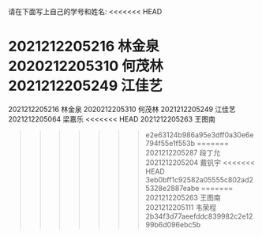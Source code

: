 请在下面写上自己的学号和姓名:
<<<<<<< HEAD


2021212205216 林金泉 
2020212205310 何茂林 
2021212205249 江佳艺 
=======
2021212205216
林金泉
2020212205310
何茂林
2021212205249
江佳艺
2021212205064
梁嘉乐
<<<<<<< HEAD
2021212205263
王图南
>>>>>>> e2e63124b986a95e3dff0a30e6e794f55e1f553b
=======
2021212205287
段丁允
2021212205204
戴钒宇
<<<<<<< HEAD
>>>>>>> 3eb0bff1c92582a05555c802ad25328e2887eabe
=======
2021212205263
王图南
2021212205111
韦荣程
>>>>>>> 2b34f3d77aeefddc839982c2e1299b6d096ebc5b
